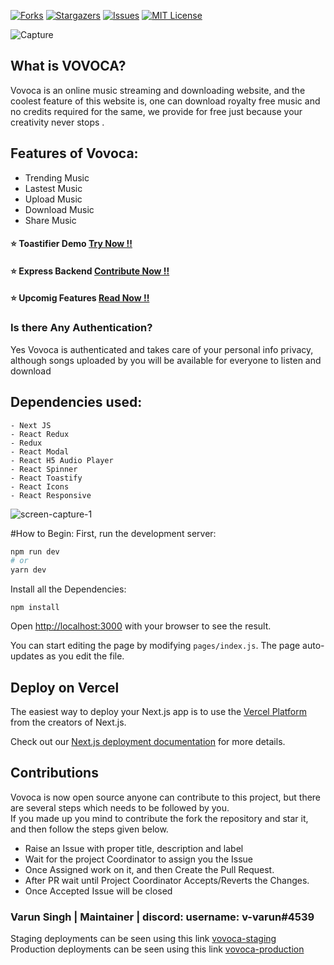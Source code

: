 [![Forks][forks-shield]][forks-url]
[![Stargazers][stars-shield]][stars-url]
[![Issues][issues-shield]][issues-url]
[![MIT License][license-shield]][license-url]

![Capture](https://user-images.githubusercontent.com/47475007/114023460-86d8cd80-9890-11eb-814d-a0d30dbc0b5b.PNG)

## What is VOVOCA?

Vovoca is an online music streaming and downloading website, and the coolest feature of this website is, one can download royalty free music and no credits required for the same, we provide for free just because your creativity never stops
.

## Features of Vovoca:

- Trending Music
- Lastest Music
- Upload Music
- Download Music
- Share Music

#### ⭐ Toastifier Demo <a href="https://toastifier.vercel.app/" target="_blank"> Try Now !! </a>

#### ⭐ Express Backend <a href="https://toastifier.vercel.app/" target="_blank"> Contribute Now !! </a>

#### ⭐ Upcomig Features <a href="https://github.com/varun-singhh/vovoca/blob/Development/FEATURES.md" target="_blank"> Read Now !! </a>

### Is there Any Authentication?

Yes Vovoca is authenticated and takes care of your personal info privacy, although songs uploaded by you will be available for everyone to listen and download

## Dependencies used:

```
- Next JS
- React Redux
- Redux
- React Modal
- React H5 Audio Player
- React Spinner
- React Toastify
- React Icons
- React Responsive
```

![screen-capture-_1_](https://user-images.githubusercontent.com/47475007/114043261-c230c780-98a3-11eb-8526-7a39f52f5b72.gif)

#How to Begin:
First, run the development server:

```bash
npm run dev
# or
yarn dev
```

Install all the Dependencies:

```
npm install
```

Open [http://localhost:3000](http://localhost:3000) with your browser to see the result.

You can start editing the page by modifying `pages/index.js`. The page auto-updates as you edit the file.

[forks-shield]: https://img.shields.io/github/forks/varun-singhh/vovoca
[forks-url]: https://github.com/varun-singhh/vovoca/network/members
[stars-shield]: https://img.shields.io/github/stars/varun-singhh/vovoca
[stars-url]: https://github.com/varun-singhh/vovoca/stargazers
[issues-shield]: https://img.shields.io/github/issues/varun-singhh/vovoca
[issues-url]: https://github.com/varun-singhh/vovoca/issues
[license-shield]: https://img.shields.io/github/license/othneildrew/Best-README-Template
[license-url]: https://github.com/varun-singhh/vovoca/blob/Development/LICENSE.txt

## Deploy on Vercel

The easiest way to deploy your Next.js app is to use the [Vercel Platform](https://vercel.com/new?utm_medium=default-template&filter=next.js&utm_source=create-next-app&utm_campaign=create-next-app-readme) from the creators of Next.js.

Check out our [Next.js deployment documentation](https://nextjs.org/docs/deployment) for more details.

## Contributions

Vovoca is now open source anyone can contribute to this project, but there are several steps which needs to be followed by you.  
If you made up you mind to contribute the fork the repository and star it, and then follow the steps given below.

- Raise an Issue with proper title, description and label
- Wait for the project Coordinator to assign you the Issue
- Once Assigned work on it, and then Create the Pull Request.
- After PR wait until Project Coordinator Accepts/Reverts the Changes.
- Once Accepted Issue will be closed

### Varun Singh | Maintainer | discord: username: v-varun#4539  

Staging deployments can be seen using this link [vovoca-staging](https://vovoca-frontend-deploy-4yl1ue967-varun-singhh.vercel.app)   
Production deployments can be seen using this link [vovoca-production](https://vovoca-frontend-deploy.vercel.app)
